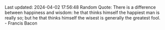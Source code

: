 Last updated: 2024-04-02 17:56:48
Random Quote: There is a difference between happiness and wisdom: he that thinks himself the happiest man is really so; but he that thinks himself the wisest is generally the greatest fool. - Francis Bacon